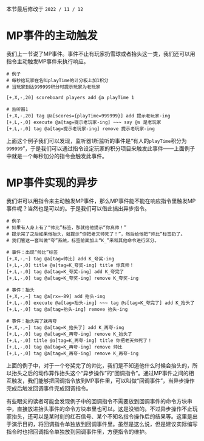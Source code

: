 本节最后修改于 `2022 / 11 / 12`

# MP事件的主动触发

我们上一节说了MP事件。事件不止有玩家扔雪球或者抬头这一类，我们还可以用指令主动触发MP事件来执行响应。

```
# 例子
# 每秒给玩家在名叫playTime的计分板上加1积分
# 当玩家到达999999积分时提示玩家为老玩家

[+,X,-,20] scoreboard players add @a playTime 1

# 监听器1
[+,X,-,20] tag @a[scores={playTime=999999}] add 提示老玩家-ing
[+,L,-,0] execute @a[tag=提示老玩家-ing] ~~~ say @s 是老玩家
[+,L,-,0] tag @a[tag=提示老玩家-ing] remove 提示老玩家-ing
```

上面这个例子我们可以发现，监听器1所监听的事件是“有人的`playTime`积分为`999999`”，于是我们可以通过指令设定玩家的积分项目来触发此事件——上面例子中就是一个每秒加分的指令会触发此事件。

# MP事件实现的异步

我们讲可以用指令来主动触发MP事件，那么MP事件能不能在响应指令里触发MP事件呢？当然也是可以的。于是我们可以借此搞出异步指令。

```
# 例子
# 如果有人身上有了“帅比”标签，那就给他提示“你真帅！”
# 提示完了之后如果他抬头，就提示“你把老天帅死了！”，然后给他把“帅比”标签扔了。
# 我们管这一套叫做“夸”系统，标签前面加上“K_”来和其他命令进行区分。

# 事件：出现“帅比”标签
[+,X,-,~] tag @a[tag=帅比] add K_夸奖-ing
[+,L,-,0] title @a[tag=K_夸奖-ing] title 你真帅！
[+,L,-,0] tag @a[tag=K_夸奖-ing] add K_夸完了
[+,L,-,0] tag @a[tag=K_夸奖-ing] remove K_夸奖-ing

# 事件：抬头
[+,X,-,~] tag @a[rx=-89] add 抬头-ing
[+,L,-,0] execute @a[tag=抬头-ing] ~~~ tag @s[tag=K_夸完了] add K_抬头了
[+,L,-,0] tag @a[tag=抬头-ing] remove 抬头-ing

# 事件：抬头完了就再夸
[+,X,-,~] tag @a[tag=K_抬头了] add K_再夸-ing
[+,L,-,0] tag @a[tag=K_再夸-ing] remove K_抬头了
[+,L,-,0] title @a[tag=K_再夸-ing] title 你把老天帅死了！
[+,L,-,0] tag @a[tag=K_再夸-ing] remove 帅比
[+,L,-,0] tag @a[tag=K_再夸-ing] remove K_再夸-ing
```

上面的例子中，对于一个夸奖完了的帅比，我们是不知道他什么时候会抬头的，所以抬头之后的动作算作抬头这个“异步操作”的“回调指令”。通过MP事件之间的相互触发，我们能够把回调指令放到MP事件里，可以叫做“回调事件”，当异步操作完成后触发回调事件完成回调指令。

有些眼尖的读者可能会发现例子中的回调指令不需要放到回调事件的命令方块串中，直接放进抬头事件的命令方块串里也可以。这是没错的。不过异步操作不止玩家抬头，还可以是某时刻的红石信号、某个不知名指令操作后的结果等。这里是出于演示目的，将回调指令单独放到回调事件里。虽然是这么说，但是建议实际编写指令时也把回调指令单独放到回调事件里，方便指令的维护。